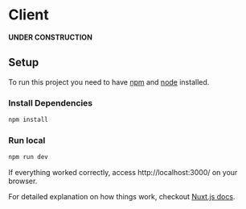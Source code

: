 # Client

**UNDER CONSTRUCTION** 

## Setup

To run this project you need to have [npm](https://www.npmjs.com/) and [node](https://nodejs.org/en/) installed.

### Install Dependencies

```bash
npm install
```

### Run local
```sh
npm run dev
```

If everything worked correctly, access http://localhost:3000/ on your browser.

For detailed explanation on how things work, checkout [Nuxt.js docs](https://nuxtjs.org).
